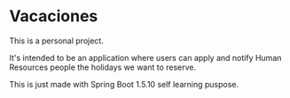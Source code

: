 # Vacaciones

This is a personal project.

It's intended to be an application where users can apply and notify Human Resources people the holidays
we want to reserve.

This is just made with Spring Boot 1.5.10 self learning puspose. 
